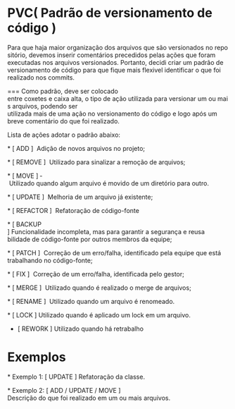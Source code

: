 PVC( Padrão de versionamento de código )
===


Para que haja maior organização dos arquivos que são versionados no repositório, devemos inserir comentários precedidos pelas ações que foram executadas nos arquivos versionados. Portanto, decidi criar um padrão de versionamento de código para que fique mais flexivel identificar o que foi realizado nos commits. 

===
Como padrão, deve ser colocado entre coxetes e caixa alta, o tipo de ação utilizada para versionar um ou mais arquivos, podendo ser utilizada mais de uma ação no versionamento do código e logo após um breve comentário do que foi realizado. 

Lista de ações adotar o padrão abaixo: 

* [ ADD ] ­ Adição de novos arquivos no projeto;

* [ REMOVE ] ­ Utilizado para sinalizar a remoção de arquivos;

* [ MOVE ] ­ Utilizado quando algum arquivo é movido de um diretório para outro.

* [ UPDATE ] ­ Melhoria de um arquivo já existente;

* [ REFACTOR ] ­ Refatoração de código-fonte

* [ BACKUP ] Funcionalidade incompleta, mas para garantir a segurança e reusa
bilidade de código-­fonte por outros membros da equipe;

* [ PATCH ] ­ Correção de um erro/falha, identificado pela equipe que está trabalhando no código-fonte;

* [ FIX ] ­ Correção de um erro/falha, identificada pelo gestor;

* [ MERGE ] ­ Utilizado quando é realizado o merge de arquivos;

* [ RENAME ] ­ Utilizado quando um arquivo é renomeado.

* [ LOCK ] Utilizado quando é aplicado um lock em um arquivo.

* [ REWORK ] Utilizado quando há retrabalho
 
Exemplos
===

* Exemplo 1: [ UPDATE ] Refatoração da classe. 

* Exemplo 2: [ ADD / UPDATE / MOVE ] Descrição do que foi realizado em um ou mais arquivos. 
